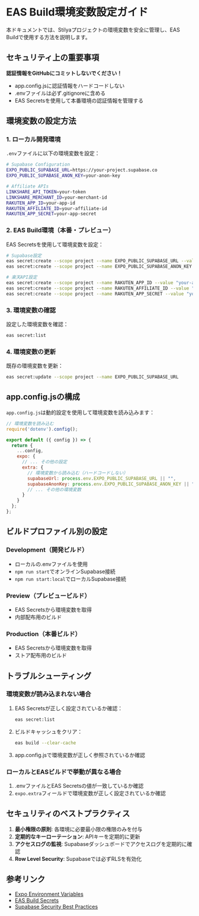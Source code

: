 # EAS Build環境変数設定ガイド

本ドキュメントでは、Stilyaプロジェクトの環境変数を安全に管理し、EAS Buildで使用する方法を説明します。

## セキュリティ上の重要事項

**認証情報をGitHubにコミットしないでください！** 
- app.config.jsに認証情報をハードコードしない
- .envファイルは必ず.gitignoreに含める
- EAS Secretsを使用して本番環境の認証情報を管理する

## 環境変数の設定方法

### 1. ローカル開発環境

`.env`ファイルに以下の環境変数を設定：

```bash
# Supabase Configuration
EXPO_PUBLIC_SUPABASE_URL=https://your-project.supabase.co
EXPO_PUBLIC_SUPABASE_ANON_KEY=your-anon-key

# Affiliate APIs
LINKSHARE_API_TOKEN=your-token
LINKSHARE_MERCHANT_ID=your-merchant-id
RAKUTEN_APP_ID=your-app-id
RAKUTEN_AFFILIATE_ID=your-affiliate-id
RAKUTEN_APP_SECRET=your-app-secret
```

### 2. EAS Build環境（本番・プレビュー）

EAS Secretsを使用して環境変数を設定：

```bash
# Supabase設定
eas secret:create --scope project --name EXPO_PUBLIC_SUPABASE_URL --value "https://ddypgpljprljqrblpuli.supabase.co"
eas secret:create --scope project --name EXPO_PUBLIC_SUPABASE_ANON_KEY --value "your-anon-key"

# 楽天API設定
eas secret:create --scope project --name RAKUTEN_APP_ID --value "your-app-id"
eas secret:create --scope project --name RAKUTEN_AFFILIATE_ID --value "your-affiliate-id"
eas secret:create --scope project --name RAKUTEN_APP_SECRET --value "your-app-secret"
```

### 3. 環境変数の確認

設定した環境変数を確認：

```bash
eas secret:list
```

### 4. 環境変数の更新

既存の環境変数を更新：

```bash
eas secret:update --scope project --name EXPO_PUBLIC_SUPABASE_URL
```

## app.config.jsの構成

`app.config.js`は動的設定を使用して環境変数を読み込みます：

```javascript
// 環境変数を読み込む
require('dotenv').config();

export default ({ config }) => {
  return {
    ...config,
    expo: {
      // ... その他の設定
      extra: {
        // 環境変数から読み込む（ハードコードしない）
        supabaseUrl: process.env.EXPO_PUBLIC_SUPABASE_URL || "",
        supabaseAnonKey: process.env.EXPO_PUBLIC_SUPABASE_ANON_KEY || "",
        // ... その他の環境変数
      }
    }
  };
};
```

## ビルドプロファイル別の設定

### Development（開発ビルド）
- ローカルの.envファイルを使用
- `npm run start`でオンラインSupabase接続
- `npm run start:local`でローカルSupabase接続

### Preview（プレビュービルド）
- EAS Secretsから環境変数を取得
- 内部配布用のビルド

### Production（本番ビルド）
- EAS Secretsから環境変数を取得
- ストア配布用のビルド

## トラブルシューティング

### 環境変数が読み込まれない場合

1. EAS Secretsが正しく設定されているか確認：
   ```bash
   eas secret:list
   ```

2. ビルドキャッシュをクリア：
   ```bash
   eas build --clear-cache
   ```

3. app.config.jsで環境変数が正しく参照されているか確認

### ローカルとEASビルドで挙動が異なる場合

1. .envファイルとEAS Secretsの値が一致しているか確認
2. `expo.extra`フィールドで環境変数が正しく設定されているか確認

## セキュリティのベストプラクティス

1. **最小権限の原則**: 各環境に必要最小限の権限のみを付与
2. **定期的なキーローテーション**: APIキーを定期的に更新
3. **アクセスログの監視**: Supabaseダッシュボードでアクセスログを定期的に確認
4. **Row Level Security**: Supabaseでは必ずRLSを有効化

## 参考リンク

- [Expo Environment Variables](https://docs.expo.dev/guides/environment-variables/)
- [EAS Build Secrets](https://docs.expo.dev/build-reference/variables/)
- [Supabase Security Best Practices](https://supabase.com/docs/guides/auth/row-level-security)
